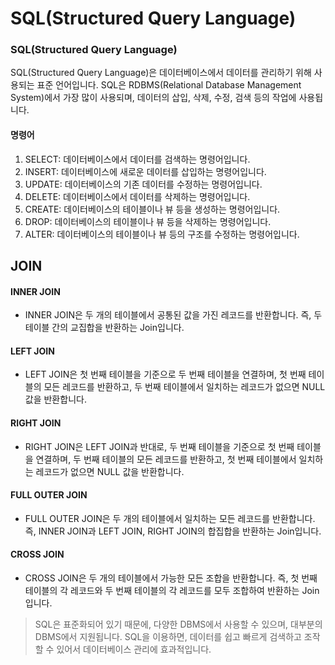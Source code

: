 # SQL(Structured Query Language)

### SQL(Structured Query Language)

SQL(Structured Query Language)은 데이터베이스에서 데이터를 관리하기 위해 사용되는 표준 언어입니다. SQL은 RDBMS(Relational Database Management System)에서 가장 많이 사용되며, 데이터의 삽입, 삭제, 수정, 검색 등의 작업에 사용됩니다.

#### 명령어

1. SELECT: 데이터베이스에서 데이터를 검색하는 명령어입니다.
2. INSERT: 데이터베이스에 새로운 데이터를 삽입하는 명령어입니다.
3. UPDATE: 데이터베이스의 기존 데이터를 수정하는 명령어입니다.
4. DELETE: 데이터베이스에서 데이터를 삭제하는 명령어입니다.
5. CREATE: 데이터베이스의 테이블이나 뷰 등을 생성하는 명령어입니다.
6. DROP: 데이터베이스의 테이블이나 뷰 등을 삭제하는 명령어입니다.
7. ALTER: 데이터베이스의 테이블이나 뷰 등의 구조를 수정하는 명령어입니다.

## JOIN&#x20;

#### INNER JOIN&#x20;

* INNER JOIN은 두 개의 테이블에서 공통된 값을 가진 레코드를 반환합니다. 즉, 두 테이블 간의 교집합을 반환하는 Join입니다.

#### LEFT JOIN

* LEFT JOIN은 첫 번째 테이블을 기준으로 두 번째 테이블을 연결하며, 첫 번째 테이블의 모든 레코드를 반환하고, 두 번째 테이블에서 일치하는 레코드가 없으면 NULL 값을 반환합니다.

#### RIGHT JOIN

* RIGHT JOIN은 LEFT JOIN과 반대로, 두 번째 테이블을 기준으로 첫 번째 테이블을 연결하며, 두 번째 테이블의 모든 레코드를 반환하고, 첫 번째 테이블에서 일치하는 레코드가 없으면 NULL 값을 반환합니다.

#### FULL OUTER JOIN

* FULL OUTER JOIN은 두 개의 테이블에서 일치하는 모든 레코드를 반환합니다. 즉, INNER JOIN과 LEFT JOIN, RIGHT JOIN의 합집합을 반환하는 Join입니다.

#### CROSS JOIN

* CROSS JOIN은 두 개의 테이블에서 가능한 모든 조합을 반환합니다. 즉, 첫 번째 테이블의 각 레코드와 두 번째 테이블의 각 레코드를 모두 조합하여 반환하는 Join입니다.

> SQL은 표준화되어 있기 때문에, 다양한 DBMS에서 사용할 수 있으며, 대부분의 DBMS에서 지원됩니다. SQL을 이용하면, 데이터를 쉽고 빠르게 검색하고 조작할 수 있어서 데이터베이스 관리에 효과적입니다.
